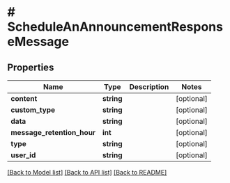 # # ScheduleAnAnnouncementResponseMessage

## Properties

Name | Type | Description | Notes
------------ | ------------- | ------------- | -------------
**content** | **string** |  | [optional]
**custom_type** | **string** |  | [optional]
**data** | **string** |  | [optional]
**message_retention_hour** | **int** |  | [optional]
**type** | **string** |  | [optional]
**user_id** | **string** |  | [optional]

[[Back to Model list]](../../README.md#models) [[Back to API list]](../../README.md#endpoints) [[Back to README]](../../README.md)
